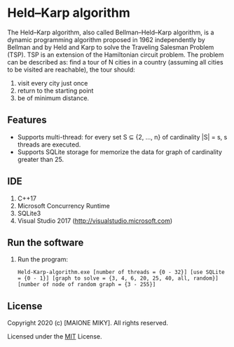 # Held–Karp algorithm
The Held–Karp algorithm, also called Bellman–Held–Karp algorithm, is a dynamic programming algorithm proposed in 1962 independently by Bellman and by Held and Karp to solve the Traveling Salesman Problem (TSP). TSP is an extension of the Hamiltonian circuit problem. The problem can be described as: find a tour of N cities in a country (assuming all cities to be visited are reachable), the tour should:
1. visit every city just once
2. return to the starting point
3. be of minimum distance.


## Features
* Supports multi-thread: for every set S ⊆ {2, ..., n} of cardinality |S| = s, s threads are executed.
* Supports SQLite storage for memorize the data for graph of cardinality greater than 25.


## IDE
1. C++17
2. Microsoft Concurrency Runtime
3. SQLite3
4. Visual Studio 2017 (http://visualstudio.microsoft.com)


## Run the software
1. Run the program:

	```Held-Karp-algorithm.exe [number of threads = {0 - 32}] [use SQLite = {0 - 1}] [graph to solve = {3, 4, 6, 20, 25, 40, all, random}] [number of node of random graph = {3 - 255}]```


## License
Copyright 2020 (c) [MAIONE MIKY]. All rights reserved.

Licensed under the [MIT](LICENSE) License.